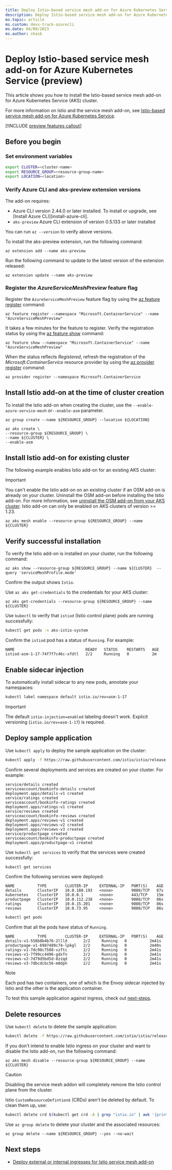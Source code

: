 ```yaml
---
title: Deploy Istio-based service mesh add-on for Azure Kubernetes Service (preview)
description: Deploy Istio-based service mesh add-on for Azure Kubernetes Service (preview)
ms.topic: article
ms.custom: devx-track-azurecli
ms.date: 04/09/2023
ms.author: shasb
---
```


# Deploy Istio-based service mesh add-on for Azure Kubernetes Service (preview)

This article shows you how to install the Istio-based service mesh add-on for Azure Kubernetes Service (AKS) cluster.

For more information on Istio and the service mesh add-on, see [Istio-based service mesh add-on for Azure Kubernetes Service][istio-about].

[!INCLUDE [preview features callout](includes/preview/preview-callout.md)]

## Before you begin

### Set environment variables

```bash
export CLUSTER=<cluster-name>
export RESOURCE_GROUP=<resource-group-name>
export LOCATION=<location>
```

### Verify Azure CLI and aks-preview extension versions
The add-on requires:
* Azure CLI version 2.44.0 or later installed. To install or upgrade, see [Install Azure CLI][install-azure-cli].
* `aks-preview` Azure CLI extension of version 0.5.133 or later installed

You can run `az --version` to verify above versions.

To install the aks-preview extension, run the following command:

```azurecli-interactive
az extension add --name aks-preview
```

Run the following command to update to the latest version of the extension released:

```azurecli-interactive
az extension update --name aks-preview
```

### Register the _AzureServiceMeshPreview_ feature flag

Register the `AzureServiceMeshPreview` feature flag by using the [az feature register][az-feature-register] command:

```azurecli-interactive
az feature register --namespace "Microsoft.ContainerService" --name "AzureServiceMeshPreview"
```

It takes a few minutes for the feature to register. Verify the registration status by using the [az feature show][az-feature-show] command:

```azurecli-interactive
az feature show --namespace "Microsoft.ContainerService" --name "AzureServiceMeshPreview"
```

When the status reflects *Registered*, refresh the registration of the *Microsoft.ContainerService* resource provider by using the [az provider register][az-provider-register] command:

```azurecli-interactive
az provider register --namespace Microsoft.ContainerService
```

## Install Istio add-on at the time of cluster creation

To install the Istio add-on when creating the cluster, use the `--enable-azure-service-mesh` or`--enable-asm` parameter.

```azurecli-interactive
az group create --name ${RESOURCE_GROUP} --location ${LOCATION}

az aks create \
--resource-group ${RESOURCE_GROUP} \
--name ${CLUSTER} \
--enable-asm
```

## Install Istio add-on for existing cluster

The following example enables Istio add-on for an existing AKS cluster:

> [!IMPORTANT]
> You can't enable the Istio add-on on an existing cluster if an OSM add-on is already on your cluster. Uninstall the OSM add-on before installing the Istio add-on.
> For more information, see [uninstall the OSM add-on from your AKS cluster][uninstall-osm-addon].
> Istio add-on can only be enabled on AKS clusters of version >= 1.23.

```azurecli-interactive
az aks mesh enable --resource-group ${RESOURCE_GROUP} --name ${CLUSTER}
```

## Verify successful installation

To verify the Istio add-on is installed on your cluster, run the following command:

```azurecli-interactive
az aks show --resource-group ${RESOURCE_GROUP} --name ${CLUSTER}  --query 'serviceMeshProfile.mode'
```

Confirm the output shows `Istio`.

Use `az aks get-credentials` to the credentials for your AKS cluster:

```azurecli-interactive
az aks get-credentials --resource-group ${RESOURCE_GROUP} --name ${CLUSTER}
```

Use `kubectl` to verify that `istiod` (Istio control plane) pods are running successfully:

```bash
kubectl get pods -n aks-istio-system
```

Confirm the `istiod` pod has a status of `Running`. For example:

```
NAME                               READY   STATUS    RESTARTS   AGE
istiod-asm-1-17-74f7f7c46c-xfdtl   2/2     Running   0          2m
```

## Enable sidecar injection

To automatically install sidecar to any new pods, annotate your namespaces:

```bash
kubectl label namespace default istio.io/rev=asm-1-17
```

> [!IMPORTANT]
>  The default `istio-injection=enabled` labeling doesn't work. Explicit versioning (`istio.io/rev=asm-1-17`) is required.

## Deploy sample application

Use `kubectl apply` to deploy the sample application on the cluster:

```bash
kubectl apply -f https://raw.githubusercontent.com/istio/istio/release-1.17/samples/bookinfo/platform/kube/bookinfo.yaml
```

Confirm several deployments and services are created on your cluster. For example:

```
service/details created
serviceaccount/bookinfo-details created
deployment.apps/details-v1 created
service/ratings created
serviceaccount/bookinfo-ratings created
deployment.apps/ratings-v1 created
service/reviews created
serviceaccount/bookinfo-reviews created
deployment.apps/reviews-v1 created
deployment.apps/reviews-v2 created
deployment.apps/reviews-v3 created
service/productpage created
serviceaccount/bookinfo-productpage created
deployment.apps/productpage-v1 created
```

Use `kubectl get services` to verify that the services were created successfully:

```bash
kubectl get services
```

Confirm the following services were deployed:

```
NAME          TYPE        CLUSTER-IP     EXTERNAL-IP   PORT(S)    AGE
details       ClusterIP   10.0.180.193   <none>        9080/TCP   87s
kubernetes    ClusterIP   10.0.0.1       <none>        443/TCP    15m
productpage   ClusterIP   10.0.112.238   <none>        9080/TCP   86s
ratings       ClusterIP   10.0.15.201    <none>        9080/TCP   86s
reviews       ClusterIP   10.0.73.95     <none>        9080/TCP   86s
```

```bash
kubectl get pods
```

Confirm that all the pods have status of `Running`.

```
NAME          TYPE        CLUSTER-IP     EXTERNAL-IP   PORT(S)    AGE
details-v1-558b8b4b76-2llld       2/2     Running   0          2m41s
productpage-v1-6987489c74-lpkgl   2/2     Running   0          2m40s
ratings-v1-7dc98c7588-vzftc       2/2     Running   0          2m41s
reviews-v1-7f99cc4496-gdxfn       2/2     Running   0          2m41s
reviews-v2-7d79d5bd5d-8zzqd       2/2     Running   0          2m41s
reviews-v3-7dbcdcbc56-m8dph       2/2     Running   0          2m41s
```

> [!NOTE]
> Each pod has two containers, one of which is the Envoy sidecar injected by Istio and the other is the application container.

To test this sample application against ingress, check out [next-steps](#next-steps).

## Delete resources

Use `kubectl delete` to delete the sample application:

```bash
kubectl delete -f https://raw.githubusercontent.com/istio/istio/release-1.17/samples/bookinfo/platform/kube/bookinfo.yaml
```

If you don't intend to enable Istio ingress on your cluster and want to disable the Istio add-on, run the following command:

```azurecli-interactive
az aks mesh disable --resource-group ${RESOURCE_GROUP} --name ${CLUSTER}
```

> [!CAUTION]
> Disabling the service mesh addon will completely remove the Istio control plane from the cluster.

Istio `CustomResourceDefintion`s (CRDs) aren't be deleted by default. To clean them up, use:

```bash
kubectl delete crd $(kubectl get crd -A | grep "istio.io" | awk '{print $1}')
```

Use `az group delete` to delete your cluster and the associated resources:

```azurecli-interactive
az group delete --name ${RESOURCE_GROUP} --yes --no-wait
```

## Next steps

* [Deploy external or internal ingresses for Istio service mesh add-on][istio-deploy-ingress]

[istio-about]: istio-about.md

[azure-cli-install]: /cli/azure/install-azure-cli
[az-feature-register]: /cli/azure/feature#az-feature-register
[az-feature-show]: /cli/azure/feature#az-feature-show
[az-provider-register]: /cli/azure/provider#az-provider-register

[uninstall-osm-addon]: open-service-mesh-uninstall-add-on.md
[uninstall-istio-oss]: https://istio.io/latest/docs/setup/install/istioctl/#uninstall-istio

[istio-deploy-ingress]: istio-deploy-ingress.md